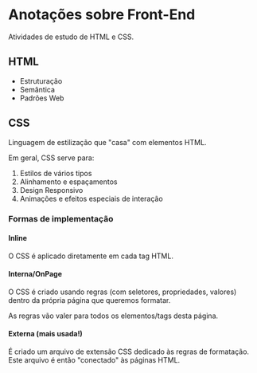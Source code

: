 # Anotações sobre Front-End
 
 Atividades de estudo de HTML e CSS.

 ## HTML

 - Estruturação
 - Semântica
 - Padrões Web

 ## CSS

Linguagem de estilização que "casa" com elementos HTML.

Em geral, CSS serve para:

 1. Estilos de vários tipos
 2. Alinhamento e espaçamentos
 3. Design Responsivo
 4. Animações e efeitos especiais de interação

 ### Formas de implementação

 #### Inline

 O CSS é aplicado diretamente em cada tag HTML.

 #### Interna/OnPage

O CSS é criado usando regras (com seletores, propriedades, valores) dentro da própria página que queremos formatar.

As regras vão valer para todos os elementos/tags desta página.

 #### Externa (mais usada!)

 É criado um arquivo de extensão CSS dedicado às regras de formatação. Este arquivo é então "conectado" às páginas HTML.
 
